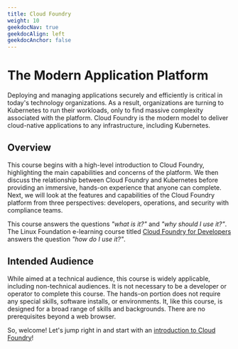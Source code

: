 ```yaml
---
title: Cloud Foundry
weight: 10
geekdocNav: true
geekdocAlign: left
geekdocAnchor: false
---
```


# The Modern Application Platform

Deploying and managing applications securely and efficiently is critical in today's technology organizations. As a result, organizations are turning to Kubernetes to run their workloads, only to find massive complexity associated with the platform. Cloud Foundry is the modern model to deliver cloud-native applications to any infrastructure, including Kubernetes. 

## Overview

This course begins with a high-level introduction to Cloud Foundry, highlighting the main capabilities and concerns of the platform. We then discuss the relationship between Cloud Foundry and Kubernetes before providing an immersive, hands-on experience that anyone can complete. Next, we will look at the features and capabilities of the Cloud Foundry platform from three perspectives: developers, operations, and security with compliance teams. 

This course answers the questions _"what is it?"_ and _"why should I use it?"_. The Linux Foundation e-learning course titled [Cloud Foundry for Developers](https://training.linuxfoundation.org/training/cloud-foundry-for-developers/) answers the question _"how do I use it?"_. 

## Intended Audience

While aimed at a technical audience, this course is widely applicable, including non-technical audiences. It is not necessary to be a developer or operator to complete this course. The hands-on portion does not require any special skills, software installs, or environments. It, like this course, is designed for a broad range of skills and backgrounds. There are no prerequisites beyond a web browser. 

So, welcome! Let's jump right in and start with an [introduction to Cloud Foundry](/intro-to-cf/)!
